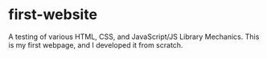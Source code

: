 # first-website
A testing of various HTML, CSS, and JavaScript/JS Library Mechanics. This is my first webpage, and I developed it from scratch.
